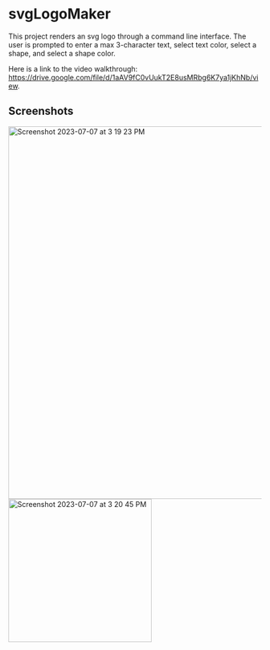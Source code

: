 # svgLogoMaker

This project renders an svg logo through a command line interface. The user is prompted to enter a max 3-character text, select text color, select a shape, and select a shape color. 

Here is a link to the video walkthrough: https://drive.google.com/file/d/1aAV9fC0vUukT2E8usMRbg6K7ya1jKhNb/view. 

## Screenshots
<img width="742" alt="Screenshot 2023-07-07 at 3 19 23 PM" src="https://github.com/smokhadar/svgLogoMaker/assets/127573523/a820e4c2-15fa-49c9-99c8-72cccca87032">
<img width="285" alt="Screenshot 2023-07-07 at 3 20 45 PM" src="https://github.com/smokhadar/svgLogoMaker/assets/127573523/8ff80b7a-d64a-401d-8cdd-5da2c70cf3b7">
